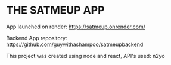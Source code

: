 # THE SATMEUP APP

App launched on render:
https://satmeup.onrender.com/

Backend App repository:
https://github.com/guywithashampoo/satmeupbackend

This project was created using node and react,
API's used: n2yo
